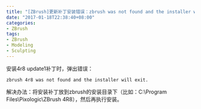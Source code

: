 ```yaml
---
title: "[ZBrush]更新补丁安装错误：zbrush was not found and the installer will exit"
date: "2017-01-18T22:38:40+08:00"
categories:
- ZBrush
tags:
- ZBrush
- Modeling
- Sculpting
---
```


安装4r8 update1补丁时，弹出错误：

    zbrush 4r8 was not found and the installer will exit.

解决办法：将安装补丁放到zbrush的安装目录下（比如：C:\Program Files\Pixologic\ZBrush 4R8），然后再执行安装。
